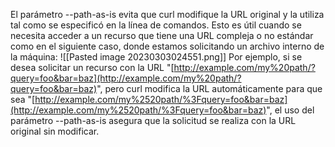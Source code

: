 El parámetro --path-as-is evita que curl modifique la URL original y la utiliza tal como se especificó en la línea de comandos. Esto es útil cuando se necesita acceder a un recurso que tiene una URL compleja o no estándar como en el siguiente caso, donde estamos solicitando un archivo interno de la máquina: 
![[Pasted image 20230303024551.png]]
Por ejemplo, si se desea solicitar un recurso con la URL "[http://example.com/my%20path/?query=foo&bar=baz](http://example.com/my%20path/?query=foo&bar=baz)", pero curl modifica la URL automáticamente para que sea "[http://example.com/my%2520path/%3Fquery=foo&bar=baz](http://example.com/my%2520path/%3Fquery=foo&bar=baz)", el uso del parámetro --path-as-is asegura que la solicitud se realiza con la URL original sin modificar.